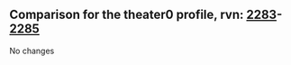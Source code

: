## Comparison for the theater0 profile, rvn: [2283](https://github.com/PRO100KatYT/FortniteProfileRevisions/tree/main/profiles/theater0/2283%20theater0.json)-[2285](https://github.com/PRO100KatYT/FortniteProfileRevisions/tree/main/profiles/theater0/2285%20theater0.json)

No changes
